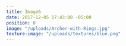 ```yaml
---
title: Image6
date: 2017-12-05 17:43:00 -05:00
position: 0
image: "/uploads/Archer-with-Rings.jpg"
texture-image: "/uploads/textures/blue.png"
---
```


